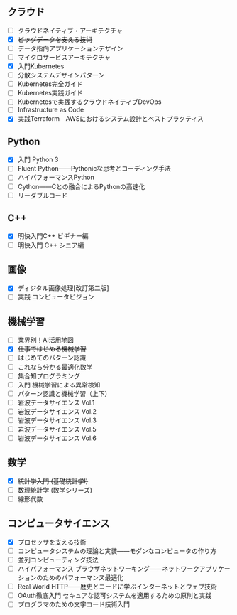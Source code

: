 ## クラウド
- [ ] クラウドネイティブ・アーキテクチャ
- [x] ~~ビッグデータを支える技術~~
- [ ] データ指向アプリケーションデザイン
- [ ] マイクロサービスアーキテクチャ
- [x] 入門Kubernetes
- [ ] 分散システムデザインパターン
- [ ] Kubernetes完全ガイド
- [ ] Kubernetes実践ガイド
- [ ] Kubernetesで実践するクラウドネイティブDevOps
- [ ] Infrastructure as Code
- [x] 実践Terraform　AWSにおけるシステム設計とベストプラクティス

## Python
- [x] 入門 Python 3
- [ ] Fluent Python――Pythonicな思考とコーディング手法
- [ ] ハイパフォーマンスPython
- [ ] Cython――Cとの融合によるPythonの高速化
- [ ] リーダブルコード

## C++
- [x] 明快入門C++ ビギナー編
- [ ] 明快入門 C++ シニア編

## 画像
- [x] ディジタル画像処理[改訂第二版]
- [ ] 実践 コンピュータビジョン

## 機械学習
- [ ] 業界別！AI活用地図
- [x] ~~仕事ではじめる機械学習~~
- [ ] はじめてのパターン認識
- [ ] これなら分かる最適化数学
- [ ] 集合知プログラミング
- [ ] 入門 機械学習による異常検知
- [ ] パターン認識と機械学習（上下）
- [ ] 岩波データサイエンス Vol.1
- [ ] 岩波データサイエンス Vol.2
- [ ] 岩波データサイエンス Vol.3
- [ ] 岩波データサイエンス Vol.5
- [ ] 岩波データサイエンス Vol.6

## 数学
- [x] ~~統計学入門 (基礎統計学Ⅰ)~~
- [ ] 数理統計学 (数学シリーズ)
- [ ] 線形代数

## コンピュータサイエンス
- [x] プロセッサを支える技術
- [ ] コンピュータシステムの理論と実装――モダンなコンピュータの作り方
- [ ] 並列コンピューティング技法
- [ ] ハイパフォーマンス ブラウザネットワーキング――ネットワークアプリケーションのためのパフォーマンス最適化
- [ ] Real World HTTP――歴史とコードに学ぶインターネットとウェブ技術
- [ ] OAuth徹底入門 セキュアな認可システムを適用するための原則と実践
- [ ] プログラマのための文字コード技術入門
